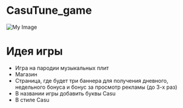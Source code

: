 # CasuTune_game
![My Image](firstIteration.png)

# Идея игры

- Игра на пародии музыкальных плит
- Магазин
- Страница, где будет три баннера для получения дневного, недельного бонуса и бонус за просмотр рекламы (до 3-х раз)
- В названии игры добавить буквы Casu
- В стиле Casu
